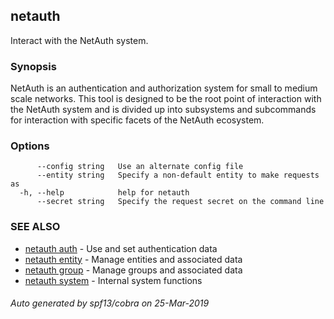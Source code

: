 ## netauth

Interact with the NetAuth system.

### Synopsis


NetAuth is an authentication and authorization system for small to
medium scale networks.  This tool is designed to be the root point of
interaction with the NetAuth system and is divided up into subsystems
and subcommands for interaction with specific facets of the NetAuth
ecosystem.

### Options

```
      --config string   Use an alternate config file
      --entity string   Specify a non-default entity to make requests as
  -h, --help            help for netauth
      --secret string   Specify the request secret on the command line
```

### SEE ALSO

* [netauth auth](netauth_auth.md)	 - Use and set authentication data
* [netauth entity](netauth_entity.md)	 - Manage entities and associated data
* [netauth group](netauth_group.md)	 - Manage groups and associated data
* [netauth system](netauth_system.md)	 - Internal system functions

###### Auto generated by spf13/cobra on 25-Mar-2019
